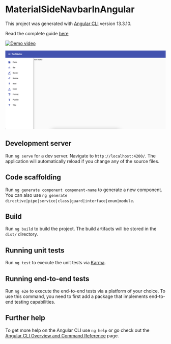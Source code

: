 # MaterialSideNavbarInAngular

This project was generated with [Angular CLI](https://github.com/angular/angular-cli) version 13.3.10.

Read the complete guide [here](https://technetzz.com/how-to-create-a-responsive-angular-material-side-nav/)

[![Demo video](https://img.youtube.com/vi/tPLCrZp6kOA/0.jpg)](https://www.youtube.com/watch?v=tPLCrZp6kOA)

![Demo](./Material_Sidenav_In_Angular.png)

## Development server

Run `ng serve` for a dev server. Navigate to `http://localhost:4200/`. The application will automatically reload if you change any of the source files.

## Code scaffolding

Run `ng generate component component-name` to generate a new component. You can also use `ng generate directive|pipe|service|class|guard|interface|enum|module`.

## Build

Run `ng build` to build the project. The build artifacts will be stored in the `dist/` directory.

## Running unit tests

Run `ng test` to execute the unit tests via [Karma](https://karma-runner.github.io).

## Running end-to-end tests

Run `ng e2e` to execute the end-to-end tests via a platform of your choice. To use this command, you need to first add a package that implements end-to-end testing capabilities.

## Further help

To get more help on the Angular CLI use `ng help` or go check out the [Angular CLI Overview and Command Reference](https://angular.io/cli) page.
